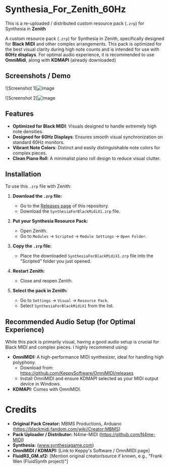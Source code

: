 # Synthesia_For_Zenith_60Hz

This is a re-uploaded / distributed custom resource pack (`.zrp`) for Synthesia in **Zenith**

A custom resource pack (`.zrp`) for Synthesia in Zenith, specifically designed for **Black MIDI** and other complex arrangements. This pack is optimized for the best visual clarity during high note counts and is intended for use with **60Hz displays**. For optimal audio experience, it is recommended to use **OmniMidi**, along with **KDMAPI** (already downloaded)

## Screenshots / Demo

![Screenshot 1]![image](https://github.com/user-attachments/assets/433cef9b-fc33-4671-82bb-1e3c628d72d8)


![Screenshot 2]![image](https://github.com/user-attachments/assets/f3970607-c061-4f37-8128-c18617143144)

## Features

* **Optimized for Black MIDI**: Visuals designed to handle extremely high note densities.
* **Designed for 60Hz Displays**: Ensures smooth visual synchronization on standard 60Hz monitors.
* **Vibrant Note Colors**: Distinct and easily distinguishable note colors for complex pieces.
* **Clean Piano Roll**: A minimalist piano roll design to reduce visual clutter.

## Installation

To use this `.zrp` file with Zenith:

1.  **Download the `.zrp` file:**
    * Go to the [Releases page](https://github.com/N4me-MIDI/Synthesia-For-Zenith-60Hz/releases) of this repository.
    * Download the `SynthesiaForBlackMidiX1.zrp` file.

2.  **Put your Synthesia Resource Pack:**
    * Open Zenith.
    * Go to `Modules` -> `Scripted` -> `Module Settings` -> `Open Folder`.
   
3.  **Copy the `.zrp` file:**
    * Place the downloaded `SynthesiaForBlackMidiX1.zrp` file into the "Scripted" folder you just opened.

4.  **Restart Zenith:**
    * Close and reopen Zenith.

5.  **Select the pack in Zenith:**
    * Go to `Settings` -> `Visual` -> `Resource Pack`.
    * Select `SynthesiaForBlackMidiX1` from the list.

## Recommended Audio Setup (for Optimal Experience)

While this pack is primarily visual, having a good audio setup is crucial for Black MIDI and complex pieces. I highly recommend using:

* **OmniMIDI:** A high-performance MIDI synthesizer, ideal for handling high polyphony.
    * Download from: https://github.com/KeppySoftware/OmniMIDI/releases
    * Install OmniMIDI and ensure KDMAPI selected as your MIDI output device in Windows.
* **KDMAPI:** Comes with OmniMIDI.

# Credits

* **Original Pack Creator:** MBMS Productions, Arduano (https://blackmidi.fandom.com/wiki/Creator:MBMS)
* **Pack Uploader / Distributor:** N4me-MIDI (https://github.com/N4me-MIDI)
* **Synthesia:** (www.synthesiagame.com)
* **OmniMIDI / KDMAPI:** [Link to Keppy's Software / OmniMIDI page]
* **FluidR3_GM.sf2:** [Mention original creator/source if known, e.g., "Frank Wen (FluidSynth project)"]
